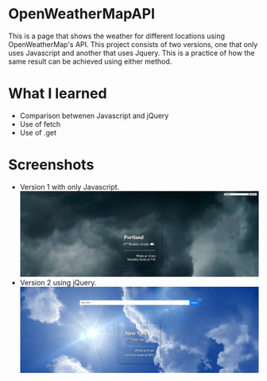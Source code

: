 # OpenWeatherMapAPI
This is a page that shows the weather for different locations using OpenWeatherMap's API. This project consists of two versions, one that only uses Javascript and another that uses Jquery. This is a practice of how the same result can be achieved using either method. 

# What I learned
  * Comparison betwenen Javascript and jQuery
  * Use of fetch
  * Use of .get

# Screenshots
* Version 1 with only Javascript.
![](images/screenshot-1.png)
* Version 2 using jQuery.
![](images/screenshot-2.png)
